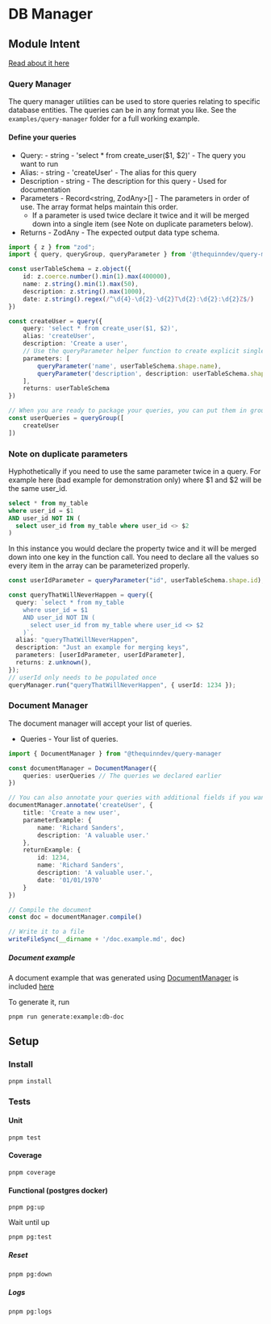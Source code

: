 # DB Manager

## Module Intent

[Read about it here](https://github.com/thequinndev/query-manager/blob/main/module-intent.md)

### Query Manager

The query manager utilities can be used to store queries relating to specific database entities. The queries can be in any format you like. See the `examples/query-manager` folder for a full working example.

#### Define your queries

- Query: - string - 'select \* from create_user($1, $2)' - The query you want to run
- Alias: - string - 'createUser' - The alias for this query
- Description - string - The description for this query - Used for documentation
- Parameters - Record<string, ZodAny>[] - The parameters in order of use. The array format helps maintain this order.
  - If a parameter is used twice declare it twice and it will be merged down into a single item (see Note on duplicate parameters below).
- Returns - ZodAny - The expected output data type schema.

```typescript
import { z } from "zod";
import { query, queryGroup, queryParameter } from '@thequinndev/query-manager'

const userTableSchema = z.object({
    id: z.coerce.number().min(1).max(400000),
    name: z.string().min(1).max(50),
    description: z.string().max(1000),
    date: z.string().regex(/^\d{4}-\d{2}-\d{2}T\d{2}:\d{2}:\d{2}Z$/)
})

const createUser = query({
    query: 'select * from create_user($1, $2)',
    alias: 'createUser',
    description: 'Create a user',
    // Use the queryParameter helper function to create explicit single-key objects for your query parameters
    parameters: [
        queryParameter('name', userTableSchema.shape.name),
        queryParameter('description', description: userTableSchema.shape.description)
    ],
    returns: userTableSchema
})

// When you are ready to package your queries, you can put them in groups by a common entity
const userQueries = queryGroup([
    createUser
])
```

### Note on duplicate parameters

Hyphothetically if you need to use the same parameter twice in a query. For example here (bad example for demonstration only) where $1 and $2 will be the same user_id.

```sql
select * from my_table
where user_id = $1
AND user_id NOT IN (
  select user_id from my_table where user_id <> $2
)
```

In this instance you would declare the property twice and it will be merged down into one key in the function call. You need to declare all the values so every item in the array can be parameterized properly.

```typescript
const userIdParameter = queryParameter("id", userTableSchema.shape.id);

const queryThatWillNeverHappen = query({
  query: `select * from my_table
    where user_id = $1
    AND user_id NOT IN (
      select user_id from my_table where user_id <> $2
    )`,
  alias: "queryThatWillNeverHappen",
  description: "Just an example for merging keys",
  parameters: [userIdParameter, userIdParameter],
  returns: z.unknown(),
});
// userId only needs to be populated once
queryManager.run("queryThatWillNeverHappen", { userId: 1234 });
```

### Document Manager

The document manager will accept your list of queries.

- Queries - Your list of queries.

```typescript
import { DocumentManager } from "@thequinndev/query-manager

const documentManager = DocumentManager({
    queries: userQueries // The queries we declared earlier
})

// You can also annotate your queries with additional fields if you want
documentManager.annotate('createUser', {
    title: 'Create a new user',
    parameterExample: {
        name: 'Richard Sanders',
        description: 'A valuable user.'
    },
    returnExample: {
        id: 1234,
        name: 'Richard Sanders',
        description: 'A valuable user.',
        date: '01/01/1970'
    }
})

// Compile the document
const doc = documentManager.compile()

// Write it to a file
writeFileSync(__dirname + '/doc.example.md', doc)
```

##### Document example

A document example that was generated using [DocumentManager](https://github.com/thequinndev/query-manager/tree/main/examples/query-manager/document/index.ts) is included [here](https://github.com/thequinndev/query-manager/tree/main/examples/query-manager/document/doc.example.md)

To generate it, run

```
pnpm run generate:example:db-doc
```

## Setup

### Install

```
pnpm install
```

### Tests

#### Unit

```
pnpm test
```

#### Coverage

```
pnpm coverage
```

#### Functional (postgres docker)

```
pnpm pg:up
```

Wait until up

```
pnpm pg:test
```

##### Reset

```
pnpm pg:down
```

##### Logs

```
pnpm pg:logs
```
